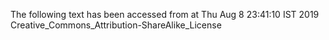 The following text has been accessed from at Thu Aug 8 23:41:10 IST 2019
Creative_Commons_Attribution-ShareAlike_License
